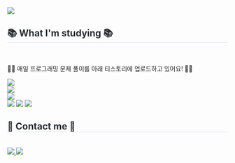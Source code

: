 <div align= "left">
    <img src="https://capsule-render.vercel.app/api?type=waving&color=004d21&height=120&text=&animation=fadeIn&fontColor=39604a&fontSize=70" />
</div>
<div align= "left">
    <h2 style="border-bottom: 1px solid #d8dee4; color: #282d33;"> 📚 What I'm studying 📚 </h2> <br> 
    <p> 👨‍💻 매일 프로그래밍 문제 풀이를 아래 티스토리에 업로드하고 있어요! 👨‍💻 </p>
    <div align= "left"> 
        <a href="https://jyzinn.tistory.com/"> 
            <img src="https://img.shields.io/badge/Tistory-000000?style=flat&logo=Tistory&logoColor=white&link=https://jyzinn.tistory.com/"> 
        </a>
        <br>
        <img src="http://mazandi.herokuapp.com/api?handle=eod460&theme=cold"/>
        <br>
        <img src="http://mazassumnida.wtf/api/generate_badge?boj=eod460">
        <div style="margin: ; text-align: left;" "text-align: left;"> 
            <img src="https://img.shields.io/badge/Figma-F24E1E?style=flat&logo=Figma&logoColor=white">
            <img src="https://img.shields.io/badge/MySQL-4479A1?style=flat&logo=MySQL&logoColor=white">
            <img src="https://img.shields.io/badge/Python-3776AB?style=flat&logo=Python&logoColor=white">
        </div>
    </div>
    <div align= "left">
        <h2 style="border-bottom: 1px solid #d8dee4; color: #282d33;"> 👋 Contact me 👋</h2> <br> 
        <div align= "left"> 
            <a href="https://jyzinn.tistory.com/"> 
                <img src="https://img.shields.io/badge/Tistory-000000?style=flat&logo=Tistory&logoColor=white&link=https://jyzinn.tistory.com/"> 
            </a>
            <a href="mailto:yoojinjeon97@gmail.com"> 
                <img src="https://img.shields.io/badge/Gmail-EA4335?style=flat&logo=Gmail&logoColor=white&link=mailto:yoojinjeon97@gmail.com"> 
            </a>
        </div>  
        <br> 
        <div align= "left">  
        </div> 
    </div>
</div>
